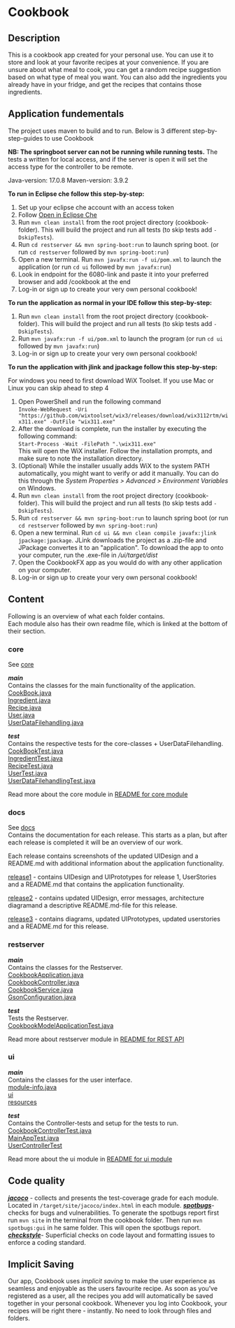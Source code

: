 # Cookbook

## Description
This is a cookbook app created for your personal use. You can use it to store and look at your favorite recipes at your convenience. If you are unsure about what meal to cook, you can get a random recipe suggestion based on what type of meal you want. You can also add the ingredients you already have in your fridge, and get the recipes that contains those ingredients. 

## Application fundementals

The project uses maven to build and to run. Below is 3 different step-by-step-guides to use Cookbook

**NB: The springboot server can not be running while running tests.** The tests a written for local access, and if the server is open it will set the access type for the controller to be remote. 

Java-version: 17.0.8
Maven-version: 3.9.2 

**To run in Eclipse che follow this step-by-step:**
1. Set up your eclipse che account with an access token
2. Follow [Open in Eclipse Che](https://che.stud.ntnu.no/#https://gitlab.stud.idi.ntnu.no/it1901/groups-2023/gr2308/gr2308?new) 
3. Run `mvn clean install` from the root project directory (cookbook-folder). This will build the project and run all tests (to skip tests add `-DskipTests`).
4. Run `cd restserver && mvn spring-boot:run` to launch spring boot. (or run `cd restserver` followed by `mvn spring-boot:run`)
5. Open a new terminal. Run  `mvn javafx:run -f ui/pom.xml` to launch the application (or run `cd ui` followed by `mvn javafx:run`)
6. Look in endpoint for the 6080-link and paste it into your preferred browser and add /cookbook at the end
7. Log-in or sign up to create your very own personal cookbook!

**To run the application as normal in your IDE follow this step-by-step:**
1. Run `mvn clean install` from the root project directory (cookbook-folder). This will build the project and run all tests (to skip tests add `-DskipTests`).
2. Run  `mvn javafx:run -f ui/pom.xml` to launch the program (or run `cd ui` followed by `mvn javafx:run`)
3. Log-in or sign up to create your very own personal cookbook!

**To run the application with jlink and jpackage follow this step-by-step:**

For windows you need to first download WiX Toolset. If you use Mac or Linux you can skip ahead to step 4
1. Open PowerShell and run the following command  
`
Invoke-WebRequest -Uri "https://github.com/wixtoolset/wix3/releases/download/wix3112rtm/wix311.exe" -OutFile "wix311.exe"
`
2. After the download is complete, run the installer by executing the following command:  
`
Start-Process -Wait -FilePath ".\wix311.exe"
`   
This will open the WiX installer. Follow the installation prompts, and make sure to note the installation directory.
3. (Optional) While the installer usually adds WiX to the system PATH automatically, you might want to verify or add it manually. You can do this through the *System Properties > Advanced > Environment Variables* on Windows.
4. Run `mvn clean install` from the root project directory (cookbook-folder). This will build the project and run all tests (to skip tests add `-DskipTests`).
5. Run `cd restserver && mvn spring-boot:run` to launch spring boot (or run `cd restserver` followed by `mvn spring-boot:run`)
6. Open a new terminal. Run  `cd ui && mvn clean compile javafx:jlink jpackage:jpackage`. JLink downloads the project as a .zip-file and JPackage convertes it to an "application". To download the app to onto your computer, run the .exe-file in */ui/target/dist*
7. Open the CookbookFX app as you would do with any other application on your computer. 
8. Log-in or sign up to create your very own personal cookbook!

## Content

Following is an overview of what each folder contains.  
Each module also has their own readme file, which is linked at the bottom of their section.

### core  
See [core](cookbook/core/src/main/java/core)  

***main***  
Contains the classes for the main functionality of the application.  
[CookBook.java](cookbook/core/src/main/java/cookbook/core/CookBook.java)  
[Ingredient.java](cookbook/core/src/main/java/cookbook/core/Ingredient.java)  
[Recipe.java](cookbook/core/src/main/java/cookbook/core/Recipe.java)  
[User.java](cookbook/core/src/main/java/cookbook/core/User.java)   
[UserDataFilehandling.java](cookbook/core/src/main/java/cookbook/core/UserDataFilehandling.java) 


***test***  
Contains the respective tests for the core-classes + UserDataFilehandling.  
[CookBookTest.java](cookbook/core/src/test/java/core/CookBookTest.java)  
[IngredientTest.java](cookbook/core/src/test/java/core/IngredientTest.java)  
[RecipeTest.java](cookbook/core/src/test/java/core/RecipeTest.java)  
[UserTest.java](cookbook/core/src/test/java/core/UserTest.java)  
[UserDataFilehandlingTest.java](cookbook/core/src/test/java/core/UserDataFilehandlingTest.java)

Read more about the core module in [README for core module](cookbook/core/README.md) 

### docs
See [docs](cookbook/docs)  
Contains the documentation for each release. This starts as a plan, but after each release is completed it will be an overview of our work. 

Each release contains screenshots of the updated UIDesign and a README.md with additional information about the application functionality. 

[release1](cookbook/docs/release1)  - contains UIDesign and UIPrototypes for release 1, UserStories and a README.md that contains the application functionality. 

[release2](cookbook/docs/release2) - contains updated UIDesign, error messages, architecture diagramand a descriptive README.md-file for this release.

[release3](cookbook/docs/release3) - contains diagrams, updated UIPrototypes, updated userstories and a README.md for this release.

### restserver

***main***  
Contains the classes for the Restserver.    
[CookbookApplication.java](cookbook/restserver/src/main/java/cookbook/springboot/restserver/CookbookApplication.java)   
[CookbookController.java](cookbook/restserver/src/main/java/cookbook/springboot/restserver/CookbookController.java)   
[CookbookService.java](cookbook/restserver/src/main/java/cookbook/springboot/restserver/CookbookService.java)   
[GsonConfiguration.java](cookbook/restserver/src/main/java/cookbook/springboot/restserver/GsonConfiguration.java)  

***test***  
Tests the Restserver.  
[CookbookModelApplicationTest.java](cookbook/restserver/src/test/java/cookbook/springboot/restserver/CookbookModelApplicationTest.java)


Read more about restserver module in [README for REST API](cookbook/restserver/README.md) 


### ui

***main***  
Contains the classes for the user interface.    
[module-info.java](cookbook/ui/src/main/java/module-info.java)  
[ui](cookbook/ui/src/main/java/ui)   
[resources](cookbook/ui/src/main/resources)

***test***  
Contains the Controller-tests and setup for the tests to run.   
[CookbookControllerTest.java](cookbook/ui/src/test/java/ui/CookBookControllerTest.java)  
[MainAppTest.java](cookbook/ui/src/test/java/ui/MainAppTest.java)  
[UserControllerTest](cookbook/ui/src/test/java/ui/UserControllerTest.java)  

Read more about the ui module in [README for ui module](cookbook/ui/README.md) 

## Code quality

[***jacoco***](https://www.jacoco.org/) - collects and presents the test-coverage grade for each module. Located in `/target/site/jacoco/index.html` in each module.
[***spotbugs***](https://spotbugs.github.io/)- checks for bugs and vulnerabilities. 
To generate the spotbugs report first run `mvn site` in the terminal from the cookbook folder. Then run `mvn spotbugs:gui` in he same folder. This will open the spotbugs report.
[***checkstyle***](https://checkstyle.sourceforge.io/)-  Superficial checks on code layout and formatting issues to enforce a coding standard. 


## Implicit Saving

Our app, Cookbook uses *implicit saving* to make the user experience as seamless and enjoyable as the users favourite recipe. As soon as you’ve registered as a user, all the recipes you add will automatically be saved together in your personal cookbook. Whenever you log into Cookbook, your recipes will be right there - instantly. No need to look through files and folders. 


